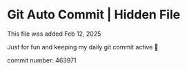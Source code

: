 # Git Auto Commit | Hidden File

This file was added Feb 12, 2025

Just for fun and keeping my daily git commit active 🤪

commit number: 463971
